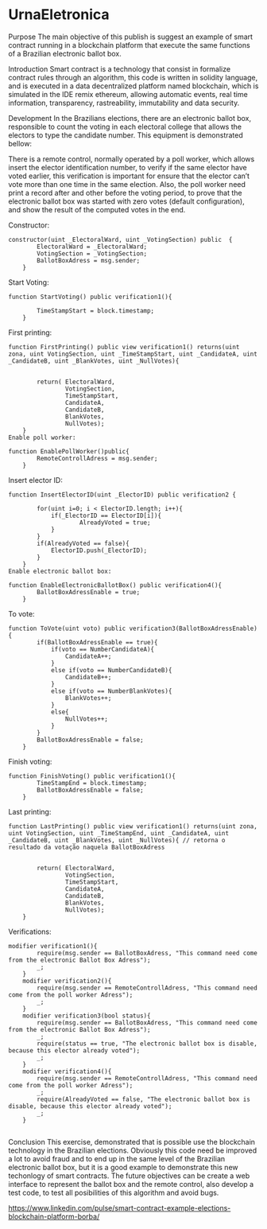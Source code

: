 # UrnaEletronica
Purpose
The main objective of this publish is suggest an example of smart contract running in a blockchain platform that execute the same functions of a Brazilian electronic ballot box.

Introduction
Smart contract is a technology that consist in formalize contract rules through an algorithm, this code is written in solidity language, and is executed in a data decentralized platform named blockchain, which is simulated in the IDE remix ethereum, allowing automatic events, real time information, transparency, rastreability, immutability and data security.


Development
In the Brazilians elections, there are an electronic ballot box, responsible to count the voting in each electoral college that allows the electors to type the candidate number. This equipment is demonstrated bellow:


There is a remote control, normally operated by a poll worker, which allows insert the elector identification number, to verify if the same elector have voted earlier, this verification is important for ensure that the elector can’t vote more than one time in the same election. Also, the poll worker need print a record after and other before the voting period, to prove that the electronic ballot box was started with zero votes (default configuration), and show the result of the computed votes in the end.


Constructor:

```
constructor(uint _ElectoralWard, uint _VotingSection) public  { 
        ElectoralWard = _ElectoralWard;
        VotingSection = _VotingSection;
        BallotBoxAdress = msg.sender;
    }
```
Start Voting:
```
function StartVoting() public verification1(){ 
    
        TimeStampStart = block.timestamp; 
    }
```
First printing:
```
function FirstPrinting() public view verification1() returns(uint zona, uint VotingSection, uint _TimeStampStart, uint _CandidateA, uint _CandidateB, uint _BlankVotes, uint _NullVotes){


        return( ElectoralWard,
                VotingSection,
                TimeStampStart,
                CandidateA,
                CandidateB,
                BlankVotes,
                NullVotes);
    }
Enable poll worker:

function EnablePollWorker()public{
        RemoteControllAdress = msg.sender; 
    }
```
Insert elector ID:
```
function InsertElectorID(uint _ElectorID) public verification2 {
       
        for(uint i=0; i < ElectorID.length; i++){ 
            if(_ElectorID == ElectorID[i]){ 
                    AlreadyVoted = true;
            }
        }
        if(AlreadyVoted == false){ 
            ElectorID.push(_ElectorID); 
        }
    }
Enable electronic ballot box:

function EnableElectronicBallotBox() public verification4(){
        BallotBoxAdressEnable = true; 
    }
```
To vote:
```
function ToVote(uint voto) public verification3(BallotBoxAdressEnable){
        if(BallotBoxAdressEnable == true){ 
            if(voto == NumberCandidateA){
                CandidateA++; 
            }
            else if(voto == NumberCandidateB){
                CandidateB++; 
            }
            else if(voto == NumberBlankVotes){
                BlankVotes++; 
            }
            else{
                NullVotes++;
            }
        }
        BallotBoxAdressEnable = false; 
    }
```
Finish voting:
```
function FinishVoting() public verification1(){
        TimeStampEnd = block.timestamp; 
        BallotBoxAdressEnable = false; 
    }
```
Last printing:
```
function LastPrinting() public view verification1() returns(uint zona, uint VotingSection, uint _TimeStampEnd, uint _CandidateA, uint _CandidateB, uint _BlankVotes, uint _NullVotes){ // retorna o resultado da votação naquela BallotBoxAdress


        return( ElectoralWard,
                VotingSection,
                TimeStampStart,
                CandidateA,
                CandidateB,
                BlankVotes,
                NullVotes);
    }
```
Verifications:
```
modifier verification1(){
        require(msg.sender == BallotBoxAdress, "This command need come from the electronic Ballot Box Adress");
        _;
    }
    modifier verification2(){
        require(msg.sender == RemoteControllAdress, "This command need come from the poll worker Adress");
        _;
    }
    modifier verification3(bool status){
        require(msg.sender == BallotBoxAdress, "This command need come from the electronic Ballot Box Adress");
        _;
        require(status == true, "The electronic ballot box is disable, because this elector already voted");
        _;
    }
    modifier verification4(){
        require(msg.sender == RemoteControllAdress, "This command need come from the poll worker Adress");
        _;
        require(AlreadyVoted == false, "The electronic ballot box is disable, because this elector already voted");
        _;
    }
    
```

Conclusion
This exercise, demonstrated that is possible use the blockchain technology in the Brazilian elections. Obviously this code need be improved a lot to avoid fraud and to end up in the same level of the Brazilian electronic ballot box, but it is a good example to demonstrate this new techonlogy of smart contracts. The future objectives can be create a web interface to represent the ballot box and the remote control, also develop a test code, to test all posibilities of this algorithm and avoid bugs.

https://www.linkedin.com/pulse/smart-contract-example-elections-blockchain-platform-borba/
